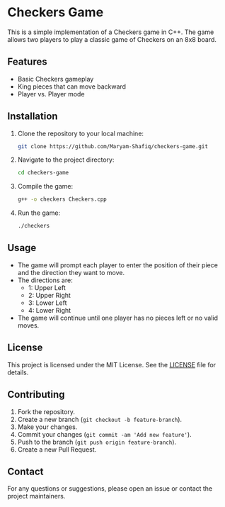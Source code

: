 # Checkers Game

This is a simple implementation of a Checkers game in C++. The game allows two players to play a classic game of Checkers on an 8x8 board.

## Features

- Basic Checkers gameplay
- King pieces that can move backward
- Player vs. Player mode

## Installation

1. Clone the repository to your local machine:

    ```bash
    git clone https://github.com/Maryam-Shafiq/checkers-game.git
    ```

2. Navigate to the project directory:

    ```bash
    cd checkers-game
    ```

3. Compile the game:

    ```bash
    g++ -o checkers Checkers.cpp
    ```

4. Run the game:

    ```bash
    ./checkers
    ```

## Usage

- The game will prompt each player to enter the position of their piece and the direction they want to move.
- The directions are:
  - 1: Upper Left
  - 2: Upper Right
  - 3: Lower Left
  - 4: Lower Right
- The game will continue until one player has no pieces left or no valid moves.

## License

This project is licensed under the MIT License. See the [LICENSE](LICENSE) file for details.

## Contributing

1. Fork the repository.
2. Create a new branch (`git checkout -b feature-branch`).
3. Make your changes.
4. Commit your changes (`git commit -am 'Add new feature'`).
5. Push to the branch (`git push origin feature-branch`).
6. Create a new Pull Request.

## Contact

For any questions or suggestions, please open an issue or contact the project maintainers.

